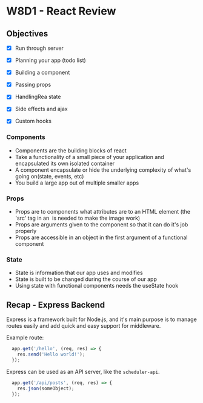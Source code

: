 # W8D1 - React Review

## Objectives
- [X] Run through server
- [X] Planning your app (todo list)
- [X] Building a component
- [X] Passing props
- [X] HandlingRea state
- [X] Side effects and ajax
- [X] Custom hooks


### Components

- Components are the building blocks of react
- Take a functionality of a small piece of your application and encapsulated its own isolated container
- A component encapsulate or hide the underlying complexity of what's going on(state, events, etc)
- You build a large app out of multiple smaller apps

### Props

- Props are to components what attributes are to an HTML element 
  (the 'src' tag in an <img> is needed to make the image work)
- Props are arguments given to the component so that it can do it's job properly
- Props are accessible in an object in the first argument of a functional component

### State

- State is information that our app uses and modifies
- State is built to be changed during the course of our app
- Using state with functional components needs the useState hook

## Recap - Express Backend

Express is a framework built for Node.js, and it's main purpose is to manage routes easily and add quick and easy support for middleware.

Example route:

```jsx
  app.get('/hello', (req, res) => {
    res.send('Hello world!');
  });
```

Express can be used as an API server, like the `scheduler-api`. 

```jsx
  app.get('/api/posts', (req, res) => {
    res.json(someObject);
  });